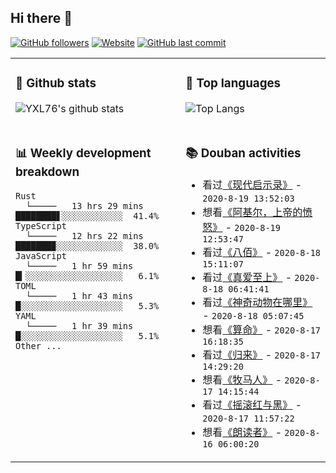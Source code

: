 ## Hi there 👋

[![GitHub followers](https://img.shields.io/github/followers/YXL76?style=for-the-badge&color=blue)](https://github.com/YXL76?tab=followers)
[![Website](https://img.shields.io/website?style=for-the-badge&up_message=Blog&url=https%3A%2F%2Fyxl76.net%2F&color=brightgreen)](https://yxl76.net)
[![GitHub last commit](https://img.shields.io/github/last-commit/YXL76/YXL76?label=update&style=for-the-badge&color=orange)](https://github.com/YXL76/YXL76)

<table>
<tr>
<td valign="top" width="54%">

### 🔭 Github stats

![YXL76's github stats](https://github-readme-stats.yxl76.vercel.app/api?username=YXL76&count_private=true&show_icons=true&theme=tokyonight)

</td>

<td valign="top" width="46%">

### 🌱 Top languages

![Top Langs](https://github-readme-stats.yxl76.vercel.app/api/top-langs/?username=YXL76&layout=compact&theme=tokyonight)

</td>
</tr>
<tr>
<td valign="top" width="54%">

### 📊 Weekly development breakdown

```text
Rust
  └─────   13 hrs 29 mins ████████▋░░░░░░░░░░░░  41.4%
TypeScript
  └─────   12 hrs 22 mins ███████▉░░░░░░░░░░░░░  38.0%
JavaScript
  └─────   1 hr 59 mins   █▎░░░░░░░░░░░░░░░░░░░   6.1%
TOML
  └─────   1 hr 43 mins   █░░░░░░░░░░░░░░░░░░░░   5.3%
YAML
  └─────   1 hr 39 mins   █░░░░░░░░░░░░░░░░░░░░   5.1%
Other ...
```

</td>
<td valign="top" width="46%">

### 📚 Douban activities

- 看过[《现代启示录》](http://movie.douban.com/subject/1292260/) - `2020-8-19 13:52:03`
- 想看[《阿基尔，上帝的愤怒》](http://movie.douban.com/subject/1306002/) - `2020-8-19 12:53:47`
- 看过[《八佰》](http://movie.douban.com/subject/26754233/) - `2020-8-18 15:11:07`
- 看过[《真爱至上》](http://movie.douban.com/subject/1292401/) - `2020-8-18 06:41:41`
- 看过[《神奇动物在哪里》](http://movie.douban.com/subject/25726614/) - `2020-8-18 05:07:45`
- 想看[《算命》](http://movie.douban.com/subject/4073872/) - `2020-8-17 16:18:35`
- 看过[《归来》](http://movie.douban.com/subject/21352814/) - `2020-8-17 14:29:20`
- 想看[《牧马人》](http://movie.douban.com/subject/1308038/) - `2020-8-17 14:15:44`
- 看过[《摇滚红与黑》](http://movie.douban.com/subject/30484534/) - `2020-8-17 11:57:22`
- 想看[《朗读者》](http://movie.douban.com/subject/2213597/) - `2020-8-16 06:00:20`

</td>
</tr>
</table>

<!--
**YXL76/YXL76** is a ✨ _special_ ✨ repository because its `README.md` (this file) appears on your GitHub profile.

Here are some ideas to get you started:

- 🔭 I’m currently working on ...
- 🌱 I’m currently learning ...
- 👯 I’m looking to collaborate on ...
- 🤔 I’m looking for help with ...
- 💬 Ask me about ...
- 📫 How to reach me: ...
- 😄 Pronouns: ...
- ⚡ Fun fact: ...
-->
